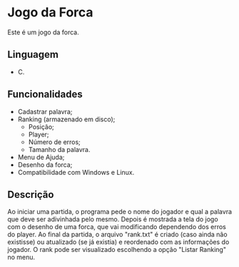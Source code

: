 # Jogo da Forca

Este é um jogo da forca.

## Linguagem

- C.

## Funcionalidades

- Cadastrar palavra;
- Ranking (armazenado em disco);
    - Posição;
    - Player;
    - Número de erros;
    - Tamanho da palavra.
- Menu de Ajuda;
- Desenho da forca;
- Compatibilidade com Windows e Linux.

## Descrição

Ao iniciar uma partida, o programa pede o nome do jogador e qual a palavra que deve ser adivinhada pelo mesmo. Depois é mostrada a tela do jogo com o desenho de uma forca, que vai modificando dependendo dos erros do player. Ao final da partida, o arquivo "rank.txt" é criado (caso ainda não existisse) ou atualizado (se já existia) e reordenado com as informações do jogador.
O rank pode ser visualizado escolhendo a opção "Listar Ranking" no menu.